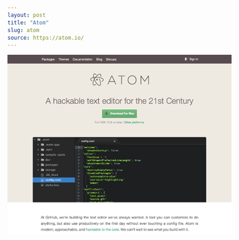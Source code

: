 ```yaml
---
layout: post
title: "Atom"
slug: atom
source: https://atom.io/
---
```


<img src="/screenshots/atom.png">
